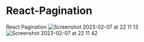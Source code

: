 # React-Pagination
React Pagination
![Screenshot 2023-02-07 at 22 11 13](https://user-images.githubusercontent.com/64603940/217366917-73bcb035-c54a-4d15-aaa4-d1fbed79f95f.png)
![Screenshot 2023-02-07 at 22 11 42](https://user-images.githubusercontent.com/64603940/217366966-ee4d7fa6-e8c3-47f9-bbb2-3414f59f88df.png)
